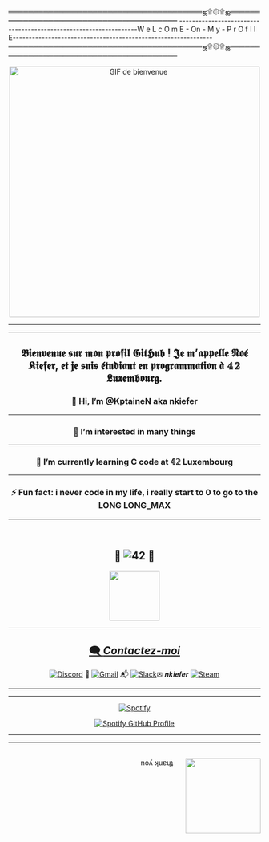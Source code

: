 ═══════════════════════════════════════ஜ۩۞۩ஜ════════════════════════════════════════                                                                                  -----------------------------------------------------------------W e L c O m E - On - M y - P r O f I l E--------------------------------------------------------------
═══════════════════════════════════════ஜ۩۞۩ஜ════════════════════════════════════════

<p align="center">
  <img src="https://media4.giphy.com/media/v1.Y2lkPTc5MGI3NjExNHRlODJpNm5tYm5ldjl1MGtwMWkzMnQ4cm1lYmE4aTltYWg2MTYyYiZlcD12MV9pbnRlcm5hbF9naWZfYnlfaWQmY3Q9Zw/qKx0QcrWPjROiYjwXu/giphy.webp" width="500" alt="GIF de bienvenue"/>
</p>


---

<div align="center">



-------------------------------------------------------------------------------------------------------------------------------------
## 𝕭𝖎𝖊𝖓𝖛𝖊𝖓𝖚𝖊 𝖘𝖚𝖗 𝖒𝖔𝖓 𝖕𝖗𝖔𝖋𝖎𝖑 𝕲𝖎𝖙𝕳𝖚𝖇 ! 𝕵𝖊 𝖒’𝖆𝖕𝖕𝖊𝖑𝖑𝖊 𝕹𝖔𝖊́ 𝕶𝖎𝖊𝖋𝖊𝖗, 𝖊𝖙 𝖏𝖊 𝖘𝖚𝖎𝖘 𝖊́𝖙𝖚𝖉𝖎𝖆𝖓𝖙 𝖊𝖓 𝖕𝖗𝖔𝖌𝖗𝖆𝖒𝖒𝖆𝖙𝖎𝖔𝖓 𝖆̀ 𝟜𝟚 𝕷𝖚𝖝𝖊𝖒𝖇𝖔𝖚𝖗𝖌.
### 👋 Hi, I’m @KptaineN aka nkiefer
------------------------------------------------------------------------------------------------------------------------------------
### 👀 I’m interested in many things
------------------------------------------------------------------------------------------------------------------------------------
### 🌱 I’m currently learning C code at 𝟜𝟚 Luxembourg
------------------------------------------------------------------------------------------------------------------------------------
### ⚡ Fun fact: i never code in my life, i really start to 0 to go to the LONG LONG_MAX
------------------------------------------------------------------------------------------------------------------------------------


<br clear="left"/>


 ## 🚀 ![42](https://img.shields.io/badge/-42-black?style=for-the-badge&logo=42&logoColor=white) 🚀 
<a href="https://profile.intra.42.fr/" target="_blank">  
  <img src="https://i.giphy.com/3oKIPtjElfqwMOTbH2.webp" width="100"/>
  
---------------------------------------------------------------------------------------------------------------
## 🗨️ _Contactez-moi_

[![Discord](https://img.shields.io/badge/Discord-%235865F2.svg?style=for-the-badge&logo=discord&logoColor=white)](https://discordapp.com/users/4ptaine) 💬
[![Gmail](https://img.shields.io/badge/Gmail-D14836?style=for-the-badge&logo=gmail&logoColor=white)](mailto:kiefer.d.noe@gmail.com) 📬
[![Slack](https://img.shields.io/badge/Slack-4A154B?style=for-the-badge&logo=slack&logoColor=white)](https://slack.com/app_redirect?channel=C12345678)✉ 𝒏𝒌𝒊𝒆𝒇𝒆𝒓
[![Steam](https://img.shields.io/badge/steam-%23000000.svg?style=for-the-badge&logo=steam&logoColor=white)](https://steamcommunity.com/id/Popcornne)

---------------------------------------------------------------------------------------------------------------



------------------------------------------------------------------------------------------
[![Spotify](https://img.shields.io/badge/Spotify-1ED760?style=for-the-badge&logo=spotify&logoColor=white)](https://open.spotify.com/user/noe_kif)
<div style="text-align: center;">
    <a href="https://github.com/kittinan/spotify-github-profile">
        <img src="https://spotify-github-profile.kittinanx.com/api/view?uid=noe_kif&cover_image=true&theme=default&show_offline=false&background_color=121212&interchange=false&bar_color_cover=true" alt="Spotify GitHub Profile">
    </a>
</div>





-----------------------------------------------------
--------------------------------------
<br clear="center"/>
<div align="right">
noʎ ʞuɐɥʇ <img src="https://media4.giphy.com/media/v1.Y2lkPTc5MGI3NjExMzdnczVyeXd1NWRpa2wxbjlzMWluMTFmbDhicWI4dnhjbXlpdXhkMCZlcD12MV9pbnRlcm5hbF9naWZfYnlfaWQmY3Q9Zw/lF8gToHOsG6xY454az/giphy.webp" align="right" width="150" style="margin-left: 25px;"/>

<br clear="left"/>

</div>














